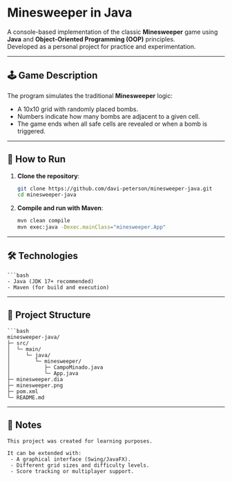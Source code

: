 # Minesweeper in Java

A console-based implementation of the classic **Minesweeper** game using **Java** and **Object-Oriented Programming (OOP)** principles.  
Developed as a personal project for practice and experimentation.

---

## 🕹️ Game Description
The program simulates the traditional **Minesweeper** logic:
- A 10x10 grid with randomly placed bombs.
- Numbers indicate how many bombs are adjacent to a given cell.
- The game ends when all safe cells are revealed or when a bomb is triggered.

---

## 🚀 How to Run

1. **Clone the repository**:
   ```bash
   git clone https://github.com/davi-peterson/minesweeper-java.git
   cd minesweeper-java

2. **Compile and run with Maven**:
    ```bash
    mvn clean compile
    mvn exec:java -Dexec.mainClass="minesweeper.App"

---

## 🛠️ Technologies
    ```bash
    - Java (JDK 17+ recommended)
    - Maven (for build and execution)

---

## 📂 Project Structure
    ```bash
    minesweeper-java/
    ├─ src/
    │  └─ main/
    │     └─ java/
    │        └─ minesweeper/
    │           ├─ CampoMinado.java
    │           └─ App.java
    ├─ minesweeper.dia
    ├─ minesweeper.png
    ├─ pom.xml
    └─ README.md


---

## 📝 Notes
    This project was created for learning purposes.

    It can be extended with:
     - A graphical interface (Swing/JavaFX).
     - Different grid sizes and difficulty levels.
     - Score tracking or multiplayer support.